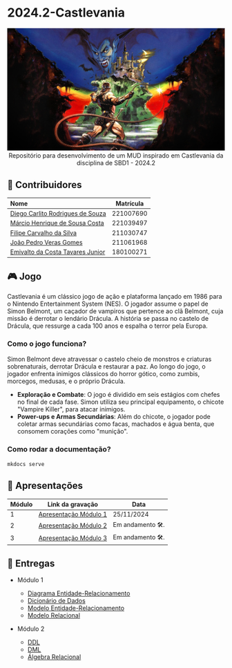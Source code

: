 # 2024.2-Castlevania

<div align="center"> <img src="docs/assets/images/capa_castlevania.jpg" height="auto" width="auto"/> </div>
<div align="center">Repositório para desenvolvimento de um MUD inspirado em Castlevania da disciplina de SBD1 - 2024.2</div>

## 🤝 Contribuidores

<div align="center">

| Nome                                                                      | Matrícula |
| :------------------------------------------------------------------------ | :-------: |
| [Diego Carlito Rodrigues de Souza](https://github.com/DiegoCarlito)       | 221007690 |
| [Márcio Henrique de Sousa Costa](https://github.com/DeM4rcio)             | 221039497 |
| [Filipe Carvalho da Silva](https://github.com/Filipe-002)                 | 211030747 |
| [João Pedro Veras Gomes](https://github.com/JoosPerro)                    | 211061968 |
| [Emivalto da Costa Tavares Junior](https://github.com/EmivaltoJrr)        | 180100271 |

</div>

## 🎮 Jogo

Castlevania é um clássico jogo de ação e plataforma lançado em 1986 para o Nintendo Entertainment System (NES). O jogador assume o papel de Simon Belmont, um caçador de vampiros que pertence ao clã Belmont, cuja missão é derrotar o lendário Drácula. A história se passa no castelo de Drácula, que ressurge a cada 100 anos e espalha o terror pela Europa.

### Como o jogo funciona?

Simon Belmont deve atravessar o castelo cheio de monstros e criaturas sobrenaturais, derrotar Drácula e restaurar a paz. Ao longo do jogo, o jogador enfrenta inimigos clássicos do horror gótico, como zumbis, morcegos, medusas, e o próprio Drácula.

- **Exploração e Combate**: O jogo é dividido em seis estágios com chefes no final de cada fase. Simon utiliza seu principal equipamento, o chicote "Vampire Killer", para atacar inimigos.
- **Power-ups e Armas Secundárias**: Além do chicote, o jogador pode coletar armas secundárias como facas, machados e água benta, que consomem corações como "munição".

### Como rodar a documentação?

```bash
mkdocs serve
```

## 📎 Apresentações

<div align="center">

| Módulo | Link da gravação             | Data       |
| ------ | ---------------------------- | ---------- |
| 1      | [Apresentação Módulo 1](https://youtu.be/StAxu6V-pvs?si=bhTU_5ZB98D4P6_M)    | 25/11/2024 |
| 2      | [Apresentação Módulo 2]()    | Em andamento 🛠. |
| 3      | [Apresentação Módulo 3]()    | Em andamento 🛠. |

</div>

## 📁 Entregas

- Módulo 1

  - [Diagrama Entidade-Relacionamento](./docs/modulo1/der.md)
  - [Dicionário de Dados](./docs/modulo1/dd.md)
  - [Modelo Entidade-Relacionamento](./docs/modulo1/mer.md)
  - [Modelo Relacional](./docs/modulo1/mr.md)

- Módulo 2

  - [DDL]()
  - [DML]()
  - [Álgebra Relacional]()
